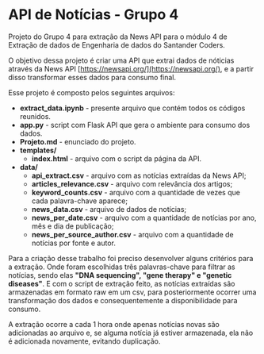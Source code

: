 # API de Notícias - Grupo 4 
Projeto do Grupo 4 para extração da News API para o módulo 4 de Extração de dados de Engenharia de dados do Santander Coders.



O objetivo dessa projeto é criar uma API que extrai dados de nóticias através da News API [https://newsapi.org/](https://newsapi.org/), e a partir disso transformar esses dados para consumo final.

Esse projeto é composto pelos seguintes arquivos:

- **extract_data.ipynb** - presente arquivo que contém todos os códigos reunidos.
- **app.py** - script com Flask API que gera o ambiente para consumo dos dados.
- **Projeto.md** - enunciado do projeto.
- **templates/**
  - **index.html** - arquivo com o script da página da API.
- **data/**
  - **api_extract.csv** - arquivo com as notícias extraídas da News API;
  - **articles_relevance.csv** - arquivo com relevância dos artigos;
  - **keyword_counts.csv** - arquivo com a quantidade de vezes que cada palavra-chave aparece;
  - **news_data.csv** - arquivo de dados de notícias;
  - **news_per_date.csv** - arquivo com a quantidade de notícias por ano, mês e dia de publicação;
  - **news_per_source_author.csv** - arquivo com a quantidade de notícias por fonte e autor.


Para a criação desse trabalho foi preciso desenvolver alguns critérios para a extração. Onde foram escolhidas três palavras-chave para filtrar as notícias, sendo elas **"DNA sequencing", "gene therapy" e "genetic diseases"**. E com o script de extração feito, as notícias extraídas são armazenadas em formato raw em um csv, para posteriormente ocorrer uma transformação dos dados e consequentemente a disponibilidade para consumo.

A extração ocorre a cada 1 hora onde apenas notícias novas são adicionadas ao arquivo e, se alguma notícia já estiver armazenada, ela não é adicionada novamente, evitando duplicação.

